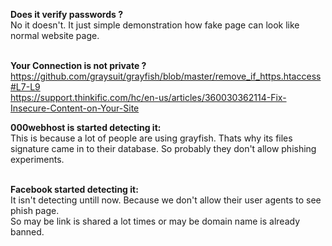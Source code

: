 <b>Does it verify passwords ?</b><br>
No it doesn't. It just simple demonstration how fake page can look like normal website page.<br><br>

<b>Your Connection is not private ?</b><br>
https://github.com/graysuit/grayfish/blob/master/remove_if_https.htaccess#L7-L9<br>
https://support.thinkific.com/hc/en-us/articles/360030362114-Fix-Insecure-Content-on-Your-Site<br>

<b>000webhost is started detecting it:</b><br>
This is because a lot of people are using grayfish. Thats why its files signature came in to their database. So probably they don't allow phishing experiments.<br><br>

<b>Facebook started detecting it:</b><br>
It isn't detecting untill now. Because we don't allow their user agents to see phish page.<br>
So may be link is shared a lot times or may be domain name is already banned.<br>
